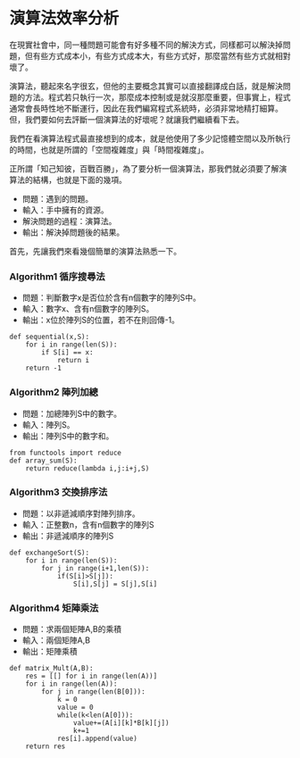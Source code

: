 # 演算法效率分析

在現實社會中，同一種問題可能會有好多種不同的解決方式，同樣都可以解決掉問題，但有些方式成本小，有些方式成本大，有些方式好，那麼當然有些方式就相對壞了。

演算法，聽起來名字很玄，但他的主要概念其實可以直接翻譯成白話，就是解決問題的方法。程式若只執行一次，那麼成本控制或是就沒那麼重要，但事實上，程式通常會長時性地不斷運行，因此在我們編寫程式系統時，必須非常地精打細算。但，我們要如何去評斷一個演算法的好壞呢？就讓我們繼續看下去。

我們在看演算法程式最直接想到的成本，就是他使用了多少記憶體空間以及所執行的時間，也就是所謂的「空間複雜度」與「時間複雜度」。

正所謂「知己知彼，百戰百勝」，為了要分析一個演算法，那我們就必須要了解演算法的結構，也就是下面的幾項。

* 問題：遇到的問題。
* 輸入：手中擁有的資源。
* 解決問題的過程：演算法。
* 輸出：解決掉問題後的結果。

首先，先讓我們來看幾個簡單的演算法熟悉一下。

### Algorithm1 循序搜尋法

* 問題：判斷數字x是否位於含有n個數字的陣列S中。
* 輸入：數字x、含有n個數字的陣列S。
* 輸出：x位於陣列S的位置，若不在則回傳-1。

```text
def sequential(x,S):
    for i in range(len(S)):
        if S[i] == x:
            return i
    return -1
```

### Algorithm2 陣列加總

* 問題：加總陣列S中的數字。
* 輸入：陣列S。
* 輸出：陣列S中的數字和。

```text
from functools import reduce
def array_sum(S):
    return reduce(lambda i,j:i+j,S)
```

### Algorithm3 交換排序法

* 問題：以非遞減順序對陣列排序。
* 輸入：正整數n，含有n個數字的陣列S
* 輸出：非遞減順序的陣列S

```text
def exchangeSort(S):
    for i in range(len(S)):
        for j in range(i+1,len(S)):
            if(S[i]>S[j]):
                S[i],S[j] = S[j],S[i]
```

### Algorithm4 矩陣乘法

* 問題：求兩個矩陣A,B的乘積
* 輸入：兩個矩陣A,B
* 輸出：矩陣乘積

```text
def matrix_Mult(A,B):
    res = [[] for i in range(len(A))]
    for i in range(len(A)):
        for j in range(len(B[0])):
            k = 0
            value = 0
            while(k<len(A[0])):
                value+=(A[i][k]*B[k][j])
                k+=1
            res[i].append(value)     
    return res
            
```

